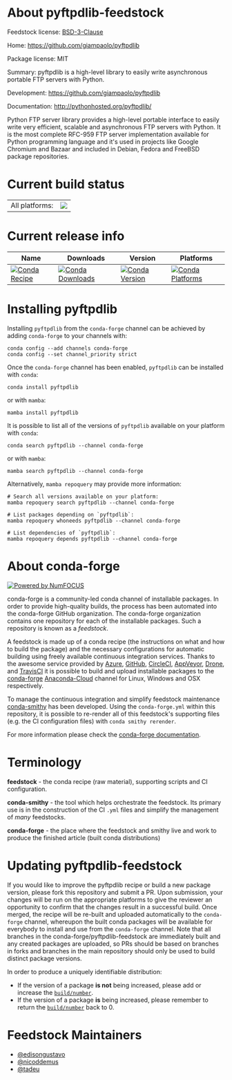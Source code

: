 About pyftpdlib-feedstock
=========================

Feedstock license: [BSD-3-Clause](https://github.com/conda-forge/pyftpdlib-feedstock/blob/main/LICENSE.txt)

Home: https://github.com/giampaolo/pyftpdlib

Package license: MIT

Summary: pyftpdlib is a high-level library to easily write asynchronous portable FTP servers with Python.

Development: https://github.com/giampaolo/pyftpdlib

Documentation: http://pythonhosted.org/pyftpdlib/

Python FTP server library provides a high-level portable interface to easily
write very efficient, scalable and asynchronous FTP servers with Python. It
is the most complete RFC-959 FTP server implementation available for Python
programming language and it's used in projects like Google Chromium and Bazaar
and included in Debian, Fedora and FreeBSD package repositories.


Current build status
====================


<table><tr><td>All platforms:</td>
    <td>
      <a href="https://dev.azure.com/conda-forge/feedstock-builds/_build/latest?definitionId=5986&branchName=main">
        <img src="https://dev.azure.com/conda-forge/feedstock-builds/_apis/build/status/pyftpdlib-feedstock?branchName=main">
      </a>
    </td>
  </tr>
</table>

Current release info
====================

| Name | Downloads | Version | Platforms |
| --- | --- | --- | --- |
| [![Conda Recipe](https://img.shields.io/badge/recipe-pyftpdlib-green.svg)](https://anaconda.org/conda-forge/pyftpdlib) | [![Conda Downloads](https://img.shields.io/conda/dn/conda-forge/pyftpdlib.svg)](https://anaconda.org/conda-forge/pyftpdlib) | [![Conda Version](https://img.shields.io/conda/vn/conda-forge/pyftpdlib.svg)](https://anaconda.org/conda-forge/pyftpdlib) | [![Conda Platforms](https://img.shields.io/conda/pn/conda-forge/pyftpdlib.svg)](https://anaconda.org/conda-forge/pyftpdlib) |

Installing pyftpdlib
====================

Installing `pyftpdlib` from the `conda-forge` channel can be achieved by adding `conda-forge` to your channels with:

```
conda config --add channels conda-forge
conda config --set channel_priority strict
```

Once the `conda-forge` channel has been enabled, `pyftpdlib` can be installed with `conda`:

```
conda install pyftpdlib
```

or with `mamba`:

```
mamba install pyftpdlib
```

It is possible to list all of the versions of `pyftpdlib` available on your platform with `conda`:

```
conda search pyftpdlib --channel conda-forge
```

or with `mamba`:

```
mamba search pyftpdlib --channel conda-forge
```

Alternatively, `mamba repoquery` may provide more information:

```
# Search all versions available on your platform:
mamba repoquery search pyftpdlib --channel conda-forge

# List packages depending on `pyftpdlib`:
mamba repoquery whoneeds pyftpdlib --channel conda-forge

# List dependencies of `pyftpdlib`:
mamba repoquery depends pyftpdlib --channel conda-forge
```


About conda-forge
=================

[![Powered by
NumFOCUS](https://img.shields.io/badge/powered%20by-NumFOCUS-orange.svg?style=flat&colorA=E1523D&colorB=007D8A)](https://numfocus.org)

conda-forge is a community-led conda channel of installable packages.
In order to provide high-quality builds, the process has been automated into the
conda-forge GitHub organization. The conda-forge organization contains one repository
for each of the installable packages. Such a repository is known as a *feedstock*.

A feedstock is made up of a conda recipe (the instructions on what and how to build
the package) and the necessary configurations for automatic building using freely
available continuous integration services. Thanks to the awesome service provided by
[Azure](https://azure.microsoft.com/en-us/services/devops/), [GitHub](https://github.com/),
[CircleCI](https://circleci.com/), [AppVeyor](https://www.appveyor.com/),
[Drone](https://cloud.drone.io/welcome), and [TravisCI](https://travis-ci.com/)
it is possible to build and upload installable packages to the
[conda-forge](https://anaconda.org/conda-forge) [Anaconda-Cloud](https://anaconda.org/)
channel for Linux, Windows and OSX respectively.

To manage the continuous integration and simplify feedstock maintenance
[conda-smithy](https://github.com/conda-forge/conda-smithy) has been developed.
Using the ``conda-forge.yml`` within this repository, it is possible to re-render all of
this feedstock's supporting files (e.g. the CI configuration files) with ``conda smithy rerender``.

For more information please check the [conda-forge documentation](https://conda-forge.org/docs/).

Terminology
===========

**feedstock** - the conda recipe (raw material), supporting scripts and CI configuration.

**conda-smithy** - the tool which helps orchestrate the feedstock.
                   Its primary use is in the construction of the CI ``.yml`` files
                   and simplify the management of *many* feedstocks.

**conda-forge** - the place where the feedstock and smithy live and work to
                  produce the finished article (built conda distributions)


Updating pyftpdlib-feedstock
============================

If you would like to improve the pyftpdlib recipe or build a new
package version, please fork this repository and submit a PR. Upon submission,
your changes will be run on the appropriate platforms to give the reviewer an
opportunity to confirm that the changes result in a successful build. Once
merged, the recipe will be re-built and uploaded automatically to the
`conda-forge` channel, whereupon the built conda packages will be available for
everybody to install and use from the `conda-forge` channel.
Note that all branches in the conda-forge/pyftpdlib-feedstock are
immediately built and any created packages are uploaded, so PRs should be based
on branches in forks and branches in the main repository should only be used to
build distinct package versions.

In order to produce a uniquely identifiable distribution:
 * If the version of a package **is not** being increased, please add or increase
   the [``build/number``](https://docs.conda.io/projects/conda-build/en/latest/resources/define-metadata.html#build-number-and-string).
 * If the version of a package **is** being increased, please remember to return
   the [``build/number``](https://docs.conda.io/projects/conda-build/en/latest/resources/define-metadata.html#build-number-and-string)
   back to 0.

Feedstock Maintainers
=====================

* [@edisongustavo](https://github.com/edisongustavo/)
* [@nicoddemus](https://github.com/nicoddemus/)
* [@tadeu](https://github.com/tadeu/)


